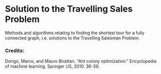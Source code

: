 # Solution to the Travelling Sales Problem


Methods and algorithms relating to finding the shortest tour for a fully connected graph, i.e. solutions to the Travelling Salesman Problem.

### Credits:
Dorigo, Marco, and Mauro Birattari. "Ant colony optimization." Encyclopedia of machine learning. Springer US, 2010. 36-39.
